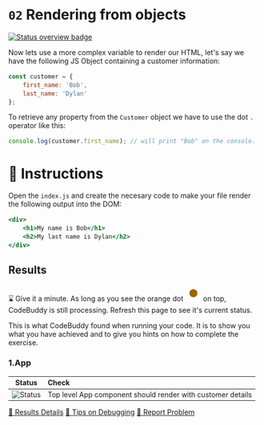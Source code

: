 # `02` Rendering from objects
[![Status overview badge](../../blob/badges/.github/badges/autograding-solution/badge.svg)](#results)


Now lets use a more complex variable to render our HTML, let's say we have the following JS Object containing a customer information:

```js
const customer = {
    first_name: 'Bob',
    last_name: 'Dylan'
};
```

To retrieve any property from the `Customer` object we have to use the dot `.` operator like this:

```js
console.log(customer.first_name); // will print "Bob" on the console.
```

# :speech_balloon: Instructions

Open the `index.js` and create the necesary code to make your file render the following output into the DOM:

```jsx
<div>
    <h1>My name is Bob</h1>
    <h2>My last name is Dylan</h2>
</div>
```

[//]: # (autograding info start)
## Results
⌛ Give it a minute. As long as you see the orange dot ![processing](https://raw.githubusercontent.com/DCI-EdTech/autograding-setup/main/assets/processing.svg) on top, CodeBuddy is still processing. Refresh this page to see it's current status.

This is what CodeBuddy found when running your code. It is to show you what you have achieved and to give you hints on how to complete the exercise.


### 1.App

|                 Status                  | Check                                                                                    |
| :-------------------------------------: | :--------------------------------------------------------------------------------------- |
| ![Status](../../blob/badges/.github/badges/autograding-solution/status0.svg) | Top level App component should render with customer details |



[🔬 Results Details](../../actions)
[🐞 Tips on Debugging](https://github.com/DCI-EdTech/autograding-setup/wiki/How-to-work-with-CodeBuddy)
[📢 Report Problem](https://docs.google.com/forms/d/e/1FAIpQLSfS8wPh6bCMTLF2wmjiE5_UhPiOEnubEwwPLN_M8zTCjx5qbg/viewform?usp=pp_url&entry.652569746=SPA-boilerplate-rendering-dynamic-data)


[//]: # (autograding info end)